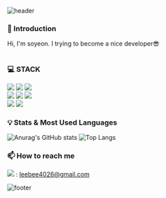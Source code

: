 ![header](https://capsule-render.vercel.app/api?type=waving&color=7F7FD5&text=%20%20%20&height=200&fontSize=90&fontColor=ffffff)

### 🙌 Introduction
Hi, I'm soyeon.
I trying to become a nice developer😎
<br>
<br>

### 💻 STACK

![](https://img.shields.io/badge/Javascript-F7DF1E?style=flat-square&logo=JavaScript&logoColor=black)
![](https://img.shields.io/badge/HTML5-E34F26?style=flat-square&logo=HTML5&logoColor=white)
![](https://img.shields.io/badge/CSS3-1572B6?style=flat-square&logo=CSS3&logoColor=white)
<br>
![](https://img.shields.io/badge/React-61DAFB?style=flat-square&logo=React&logoColor=black)
![](https://img.shields.io/badge/Redux-764ABC?style=flat-square&logo=Redux&logoColor=white)
![](https://img.shields.io/badge/Vue-4FC08D?style=flat-square&logo=Vue.js&logoColor=black)
<br>
![](https://img.shields.io/badge/Visual_Studio_Code-E10098?style=flat-square&logo=VisualStudioCode&logoColor=white)
![](https://img.shields.io/badge/PyCharm-green?style=flat-square&logo=PyCharm&logoColor=white)
<br>

### 💡 Stats & Most Used Languages
![Anurag's GitHub stats](https://github-readme-stats.vercel.app/api?username=leebee2&show_icons=true&theme=radical)
![Top Langs](https://github-readme-stats.vercel.app/api/top-langs/?username=leebee2&layout=compact&theme=radical)
<br>


### 📫 How to reach me

<img src="https://img.shields.io/badge/Gmail-white?style=flat&logo=Gmail&logoColor=EA4335"/> : leebee4026@gmail.com


![footer](https://capsule-render.vercel.app/api?section=footer&type=waving&color=7F7FD5)


